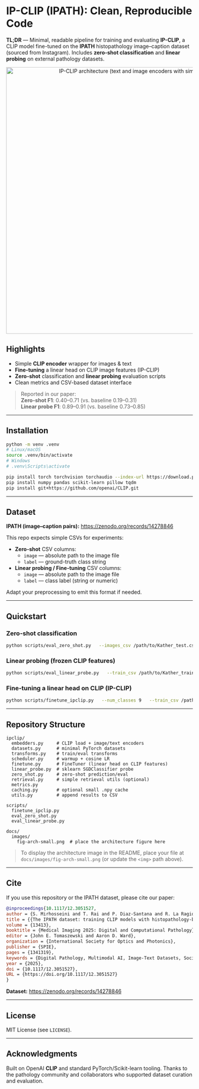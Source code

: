 # IP-CLIP (IPATH): Clean, Reproducible Code

**TL;DR** — Minimal, readable pipeline for training and evaluating **IP-CLIP**, a CLIP model fine-tuned on the **IPATH** histopathology image–caption dataset (sourced from Instagram). Includes **zero-shot classification** and **linear probing** on external pathology datasets.

<p align="center">
  <img src="docs/images/fig-arch-small.png" alt="IP-CLIP architecture (text and image encoders with similarity matrix)" width="720">
</p>

## Highlights

- Simple **CLIP encoder** wrapper for images & text  
- **Fine-tuning** a linear head on CLIP image features (IP-CLIP)  
- **Zero-shot** classification and **linear probing** evaluation scripts  
- Clean metrics and CSV-based dataset interface

> Reported in our paper:  
> **Zero-shot F1**: 0.40–0.71 (vs. baseline 0.19–0.31)  
> **Linear probe F1**: 0.89–0.91 (vs. baseline 0.73–0.85)

---

## Installation

```bash
python -m venv .venv
# Linux/macOS
source .venv/bin/activate
# Windows
# .venv\Scripts\activate

pip install torch torchvision torchaudio --index-url https://download.pytorch.org/whl/cu121  # choose the right CUDA/CPU wheel
pip install numpy pandas scikit-learn pillow tqdm
pip install git+https://github.com/openai/CLIP.git
```

---

## Dataset

**IPATH (image–caption pairs):** https://zenodo.org/records/14278846

This repo expects simple CSVs for experiments:

- **Zero-shot** CSV columns:
  - `image` — absolute path to the image file  
  - `label` — ground-truth class string
- **Linear probing / Fine-tuning** CSV columns:
  - `image` — absolute path to the image file  
  - `label` — class label (string or numeric)

Adapt your preprocessing to emit this format if needed.

---

## Quickstart

### Zero-shot classification

```bash
python scripts/eval_zero_shot.py   --images_csv /path/to/Kather_test.csv   --labels "adipose tissue" "background" "debris" "lymphocytes" "mucus"           "smooth muscle" "normal colon mucosa" "cancer-associated stroma"           "colorectal adenocarcinoma epithelium"
```

### Linear probing (frozen CLIP features)

```bash
python scripts/eval_linear_probe.py   --train_csv /path/to/Kather_train.csv   --test_csv  /path/to/Kather_test.csv   --alpha 0.001
```

### Fine-tuning a linear head on CLIP (IP-CLIP)

```bash
python scripts/finetune_ipclip.py   --num_classes 9   --train_csv /path/to/Kather_train.csv   --val_csv   /path/to/Kather_test.csv   --epochs 5 --batch_size 8 --lr 5e-5
```

---

## Repository Structure

```
ipclip/
  embedders.py     # CLIP load + image/text encoders
  datasets.py      # minimal PyTorch datasets
  transforms.py    # train/eval transforms
  scheduler.py     # warmup + cosine LR
  finetune.py      # FineTuner (linear head on CLIP features)
  linear_probe.py  # sklearn SGDClassifier probe
  zero_shot.py     # zero-shot prediction/eval
  retrieval.py     # simple retrieval utils (optional)
  metrics.py
  caching.py       # optional small .npy cache
  utils.py         # append results to CSV

scripts/
  finetune_ipclip.py
  eval_zero_shot.py
  eval_linear_probe.py

docs/
  images/
    fig-arch-small.png  # place the architecture figure here
```

> To display the architecture image in the README, place your file at  
> `docs/images/fig-arch-small.png` (or update the `<img>` path above).

---

## Cite

If you use this repository or the IPATH dataset, please cite our paper:

```bibtex
@inproceedings{10.1117/12.3051527,
author = {S. Mirhosseini and T. Rai and P. Diaz-Santana and R. La Ragione and N. Bacon and K. Wells},
title = {{The IPATH dataset: training CLIP models with histopathology-based image-caption pairs from Instagram}},
volume = {13413},
booktitle = {Medical Imaging 2025: Digital and Computational Pathology},
editor = {John E. Tomaszewski and Aaron D. Ward},
organization = {International Society for Optics and Photonics},
publisher = {SPIE},
pages = {1341319},
keywords = {Digital Pathology, Multimodal AI, Image-Text Datasets, Social Media, Zero-shot Classification, Foundation Models, Instagram, GPT-4o mini},
year = {2025},
doi = {10.1117/12.3051527},
URL = {https://doi.org/10.1117/12.3051527}
}
```

**Dataset:** https://zenodo.org/records/14278846

---

## License

MIT License (see `LICENSE`).

---

## Acknowledgments

Built on OpenAI **CLIP** and standard PyTorch/Scikit-learn tooling. Thanks to the pathology community and collaborators who supported dataset curation and evaluation.

